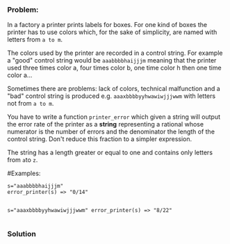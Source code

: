 ### Problem:
<p>In a factory a printer prints labels for boxes. For one kind of boxes
the printer has to use colors which, for the sake of simplicity,
are named with letters from <code>a to m</code>. </p>
<p>The colors used by the printer are
recorded in a control string. For example a &quot;good&quot; control string would be
<code>aaabbbbhaijjjm</code> meaning that the printer used three times color a, four times
color b, one time color h then one time color a...</p>
<p>Sometimes there are problems: lack of colors, technical malfunction and a &quot;bad&quot; 
control string is produced e.g. <code>aaaxbbbbyyhwawiwjjjwwm</code> with letters not from <code>a to m</code>.</p>
<p>You have to write a function <code>printer_error</code> which given a string will output
the error rate of the printer as a <strong>string</strong> representing a rational whose numerator 
is the number of errors and the denominator the length of the control string.
Don&apos;t reduce this fraction to a simpler expression.</p>
<p>The string has a length greater or equal to one and contains only letters 
from <code>a</code>to <code>z</code>.</p>
<p>#Examples:</p>
<pre><code>s=&quot;aaabbbbhaijjjm&quot;
error_printer(s) =&gt; &quot;0/14&quot;

s=&quot;aaaxbbbbyyhwawiwjjjwwm&quot;
error_printer(s) =&gt; &quot;8/22&quot;
</code></pre>
### Solution